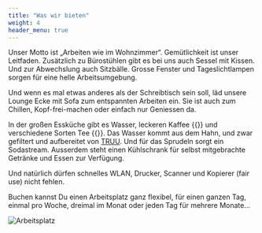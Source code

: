 ```yaml
---
title: "Was wir bieten"
weight: 4
header_menu: true
---
```


Unser Motto ist „Arbeiten wie im Wohnzimmer“. Gemütlichkeit ist unser Leitfaden.
Zusätzlich zu Bürostühlen gibt es bei uns auch Sessel mit Kissen.
Und zur Abwechslung auch Sitzbälle.
Grosse Fenster und Tageslichtlampen sorgen für eine helle Arbeitsumgebung. 

Und wenn es mal etwas anderes als der Schreibtisch sein soll, läd unsere Lounge Ecke mit Sofa zum entspannten Arbeiten ein. 
Sie ist auch zum Chillen, Kopf-frei-machen oder einfach nur Geniessen da.

In der großen Essküche gibt es Wasser, leckeren Kaffee {{<icon class="fa fa-coffee">}} und verschiedene Sorten Tee  {{<icon class="fa fa-gitea">}}.
Das Wasser kommt aus dem Hahn, und zwar gefiltert und aufbereitet von [TRUU](https://www.truu.com/truu-water/produkte/ "TRUU"). 
Und für das Sprudeln sorgt ein Sodastream. 
Ausserdem steht einen Kühlschrank für selbst mitgebrachte Getränke und Essen zur Verfügung.

Und natürlich dürfen schnelles WLAN, Drucker, Scanner und Kopierer (fair use) nicht fehlen. 

Buchen kannst Du einen Arbeitsplatz ganz flexibel, für einen ganzen Tag, einmal pro Woche, 
dreimal im Monat oder jeden Tag für mehrere Monate…



![Arbeitsplatz](images/Workplace-2560.jpg)

